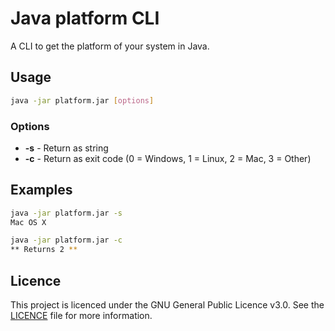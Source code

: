 # Java platform CLI

A CLI to get the platform of your system in Java.

## Usage

```bash
java -jar platform.jar [options]
```

### Options

- **-s** - Return as string
- **-c** - Return as exit code (0 = Windows, 1 = Linux, 2 = Mac, 3 = Other)

## Examples

```bash
java -jar platform.jar -s
Mac OS X
```

```bash
java -jar platform.jar -c
** Returns 2 **
```

## Licence
This project is licenced under the GNU General Public Licence v3.0. See the [LICENCE](LICENCE) file for more information.